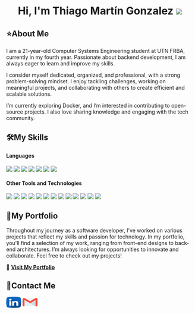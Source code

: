 <h1 align="center"><b>Hi, I'm Thiago Martín Gonzalez </b><img src="https://media.giphy.com/media/hvRJCLFzcasrR4ia7z/giphy.gif" width="35"></h1>
<!--  -->

<h2> ⭐About Me</h2>

I am a 21-year-old Computer Systems Engineering student at UTN FRBA, currently in my fourth year. Passionate about backend development, I am always eager to learn and improve my skills.

I consider myself dedicated, organized, and professional, with a strong problem-solving mindset. I enjoy tackling challenges, working on meaningful projects, and collaborating with others to create efficient and scalable solutions.

I’m currently exploring Docker, and I’m interested in contributing to open-source projects. I also love sharing knowledge and engaging with the tech community.

</span>


<h2> 🛠️My Skills </h2>

<h4> Languages </h4>
<span> 
  <img src="https://img.shields.io/badge/Java-ED8B00?style=for-the-badge&logo=java&logoColor=white">
  <img src="https://img.shields.io/badge/JavaScript-F7DF1E?style=for-the-badge&logo=javascript&logoColor=black">
  <img src="https://img.shields.io/badge/HTML5-E34F26?style=for-the-badge&logo=html5&logoColor=white">
  <img src="https://img.shields.io/badge/CSS3-1572B6?style=for-the-badge&logo=css3&logoColor=white">
  <img src="https://img.shields.io/badge/C-00599C?style=for-the-badge&logo=c&logoColor=white">
  <img src="https://img.shields.io/badge/ruby-%23CC342D.svg?style=for-the-badge&logo=ruby&logoColor=white">
  <img src="https://img.shields.io/badge/Haskell-5e5086?style=for-the-badge&logo=haskell&logoColor=white">


</span>


<h4> Other Tools and Technologies </h4>
<span>
<img src="https://img.shields.io/badge/Git-F05032?style=for-the-badge&logo=git&logoColor=white">
<img src="https://img.shields.io/badge/GitHub-%23121011.svg?style=for-the-badge&logo=github&logoColor=white">
<img src="https://img.shields.io/badge/MySQL-00000F?style=for-the-badge&logo=mysql&logoColor=white">
<img src="https://img.shields.io/badge/Microsoft%20SQL%20Server-CC2927?style=for-the-badge&logo=microsoft%20sql%20server&logoColor=white">
<img src="https://img.shields.io/badge/Linux-FCC624?style=for-the-badge&logo=linux&logoColor=black">
<img src="https://img.shields.io/badge/AWS-%23FF9900.svg?style=for-the-badge&logo=amazon-aws&logoColor=white">
<img src="https://img.shields.io/badge/spring-%236DB33F.svg?style=for-the-badge&logo=spring&logoColor=white">
<img src="https://img.shields.io/badge/Postman-FF6C37?style=for-the-badge&logo=postman&logoColor=white">
<img src="https://img.shields.io/badge/jira-%230A0FFF.svg?style=for-the-badge&logo=jira&logoColor=white">
<img src="https://img.shields.io/badge/Trello-%23026AA7.svg?style=for-the-badge&logo=Trello&logoColor=white">
<img src="https://img.shields.io/badge/Notion-%23000000.svg?style=for-the-badge&logo=notion&logoColor=white">
<img src="https://img.shields.io/badge/figma-%23F24E1E.svg?style=for-the-badge&logo=figma&logoColor=white">
<img src="https://img.shields.io/badge/mosquitto-%233C5280.svg?style=for-the-badge&logo=eclipsemosquitto&logoColor=white">
  
  

</span>


<span>

<h2> 🚀My Portfolio </h2>
<p>
  Throughout my journey as a software developer, I’ve worked on various projects that reflect my skills and passion for technology.  
  In my portfolio, you'll find a selection of my work, ranging from front-end designs to back-end architectures.  
  I’m always looking for opportunities to innovate and collaborate.  
  Feel free to check out my projects!
</p>

🔗 **[Visit My Portfolio](https://your-portfolio-link.com)**

</span>

<span>
  
<h2> 📩Contact Me</h2>
<p>
  <a href="https://www.linkedin.com/in/thiago-martin-gonzalez/" target="blank"><img align="center"
      src="assets/linkedin.png"
      alt="linkedin" height="30" width="40" /></a>
  <a href="mailto:thiago23gonzalez@gmail.com" target="blank"><img align="center"
      src="assets/gmail.png"
      alt="email" height="30" width="40" /></a>
</p>

</span>

